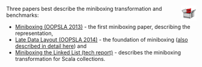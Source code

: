 <p>
<div class="paper">
  <img src="mbox2-thumbnail.png" alt="paper" height="40px" align="right"/>
  Three papers best describe the miniboxing transformation and benchmarks:
  <ul>
    <li><a href="https://github.com/miniboxing/miniboxing-plugin/blob/wip/docs/2013-07-oopsla-preprint.pdf?raw=true" target="_blank">Miniboxing (OOPSLA 2013)</a> - the first miniboxing paper, describing the representation, </li>
    <li><a href="https://github.com/miniboxing/miniboxing-plugin/blob/wip/docs/2014-08-ldl-oopsla.pdf?raw=true" target="_blank">Late Data Layout (OOPSLA 2014)</a> - the foundation of miniboxing (<a href="/ldl" target="_blank">also described in detail here</a>) and </li>
    <li><a href="https://github.com/miniboxing/miniboxing-plugin/blob/wip/docs/2014-04-miniboxing-scala-collections.pdf?raw=true" target="_blank">Miniboxing the Linked List (tech report)</a> - describes the miniboxing transformation for Scala collections.</li>
    </ul>
</div>
</p>

